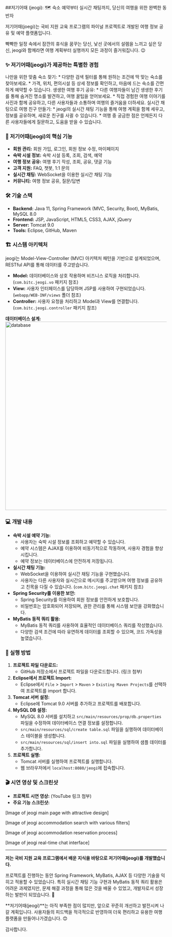 ##저기어때 (jeogi): 🗺️ 숙소 예약부터 실시간 채팅까지, 당신의 여행을 위한 완벽한 동반자

저기어때(joegi)는 국비 지원 교육 프로그램의 파이널 프로젝트로 개발된 여행 정보 공유 및 예약 플랫폼입니다. 

빡빡한 일정 속에서 잠깐의 휴식을 꿈꾸는 당신, 낯선 곳에서의 설렘을 느끼고 싶은 당신, jeogi와 함께라면 여행 계획부터 실행까지 모든 과정이 즐거워집니다. 😉

### ✨ 저기어때(jeogi)가 제공하는 특별한 경험

나만을 위한 맞춤 숙소 찾기:
    * 다양한 검색 필터를 통해 원하는 조건에 딱 맞는 숙소를 찾아보세요. 
    * 가격, 위치, 편의시설 등 상세 정보를 확인하고, 마음에 드는 숙소를 간편하게 예약할 수 있습니다.
생생한 여행 후기 공유:
    * 다른 여행자들이 남긴 생생한 후기를 통해 숨겨진 명소를 발견하고, 여행 꿀팁을 얻어보세요. 
    * 직접 경험한 여행 이야기를 사진과 함께 공유하고, 다른 사용자들과 소통하며 여행의 즐거움을 더하세요.
실시간 채팅으로 여행 친구 만들기: 
    * jeogi의 실시간 채팅 기능을 통해 여행 계획을 함께 세우고, 정보를 공유하며, 새로운 친구를 사귈 수 있습니다. 
    * 여행 중 궁금한 점은 언제든지 다른 사용자들에게 질문하고, 도움을 받을 수 있습니다.

### 🚀 저기어때(jeogi)의 핵심 기능

* **회원 관리:** 회원 가입, 로그인, 회원 정보 수정, 마이페이지
* **숙박 시설 정보:** 숙박 시설 등록, 조회, 검색, 예약
* **여행 정보 공유:** 여행 후기 작성, 조회, 공유, 댓글 기능
* **고객 지원:** FAQ, 챗봇, 1:1 문의
* **실시간 채팅:** WebSocket을 이용한 실시간 채팅 기능
* **커뮤니티:** 여행 정보 공유, 질문/답변

### 🛠️ 기술 스택

* **Backend:** Java 11, Spring Framework (MVC, Security, Boot), MyBatis, MySQL 8.0
* **Frontend:** JSP, JavaScript, HTML5, CSS3, AJAX, jQuery
* **Server:** Tomcat 9.0
* **Tools:** Eclipse, GitHub, Maven

### 🏗️ 시스템 아키텍처

jeogi는 Model-View-Controller (MVC) 아키텍처 패턴을 기반으로 설계되었으며, RESTful API를 통해 데이터를 주고받습니다.

* **Model:** 데이터베이스와 상호 작용하며 비즈니스 로직을 처리합니다. (`com.bitc.jeogi.vo` 패키지 참조)
* **View:** 사용자 인터페이스를 담당하며 JSP를 사용하여 구현되었습니다. (`webapp/WEB-INF/views` 폴더 참조)
* **Controller:** 사용자 요청을 처리하고 Model과 View를 연결합니다. (`com.bitc.jeogi.controller` 패키지 참조)

**데이터베이스 설계:**
<img width="587" alt="database" src="https://github.com/user-attachments/assets/fc2a0794-dfde-4311-b55c-b77af76655a0">


### 💻 개발 내용

* **숙박 시설 예약 기능:** 
    * 사용자는 숙박 시설 정보를 조회하고 예약할 수 있습니다.
    * 예약 시스템은 AJAX를 이용하여 비동기적으로 작동하며, 사용자 경험을 향상시킵니다.
    * 예약 정보는 데이터베이스에 안전하게 저장됩니다.
* **실시간 채팅 기능:**
    * WebSocket을 이용하여 실시간 채팅 기능을 구현했습니다.
    * 사용자는 다른 사용자와 실시간으로 메시지를 주고받으며 여행 정보를 공유하고 친목을 다질 수 있습니다. (`com.bitc.jeogi.chat` 패키지 참조)
* **Spring Security를 이용한 보안:**
    * Spring Security를 이용하여 회원 정보를 안전하게 보호합니다.
    * 비밀번호는 암호화되어 저장되며, 권한 관리를 통해 시스템 보안을 강화했습니다.
* **MyBatis 동적 쿼리 활용:**
    * MyBatis 동적 쿼리를 사용하여 효율적인 데이터베이스 쿼리를 작성했습니다.
    * 다양한 검색 조건에 따라 유연하게 데이터를 조회할 수 있으며, 코드 가독성을 높였습니다.

### 🏃 실행 방법

1. **프로젝트 파일 다운로드:** 
    * GitHub 저장소에서 프로젝트 파일을 다운로드합니다. (링크 첨부)
2. **Eclipse에서 프로젝트 Import:**
    * Eclipse에서 `File` > `Import` > `Maven` > `Existing Maven Projects`를 선택하여 프로젝트를 import 합니다.
3. **Tomcat 서버 설정:**
    * Eclipse에 Tomcat 9.0 서버를 추가하고 프로젝트를 배포합니다.
4. **MySQL DB 설정:**
    * MySQL 8.0 서버를 설치하고 `src/main/resources/prop/db.properties` 파일을 수정하여 데이터베이스 연결 정보를 설정합니다.
    * `src/main/resources/sql/create table.sql` 파일을 실행하여 데이터베이스 테이블을 생성합니다.
    * `src/main/resources/sql/insert into.sql` 파일을 실행하여 샘플 데이터를 추가합니다.
5. **프로젝트 실행:**
    * Tomcat 서버를 실행하여 프로젝트를 실행합니다.
    * 웹 브라우저에서 `localhost:8080/jeogi`에 접속합니다.

### 🎬 시연 영상 및 스크린샷

* **프로젝트 시연 영상:** (YouTube 링크 첨부)
* **주요 기능 스크린샷:**

[Image of jeogi main page with attractive design]

[Image of jeogi accommodation search with various filters]

[Image of jeogi accommodation reservation process]

[Image of jeogi real-time chat interface]


---

**저는 국비 지원 교육 프로그램에서 배운 지식을 바탕으로 저기어때(jeogi)를 개발했습니다.** 

프로젝트를 진행하는 동안 Spring Framework, MyBatis, AJAX 등 다양한 기술을 익히고 적용할 수 있었습니다. 특히 실시간 채팅 기능 구현과 MyBatis 동적 쿼리 활용은 어려운 과제였지만, 문제 해결 과정을 통해 많은 것을 배울 수 있었고, 개발자로서 성장하는 발판이 되었습니다. 💪

**저기어때(jeogi)**는 아직 부족한 점이 많지만, 앞으로 꾸준히 개선하고 발전시켜 나갈 계획입니다. 사용자들의 피드백을 적극적으로 반영하여 더욱 편리하고 유용한 여행 플랫폼을 만들어나가겠습니다. 😊

감사합니다.

